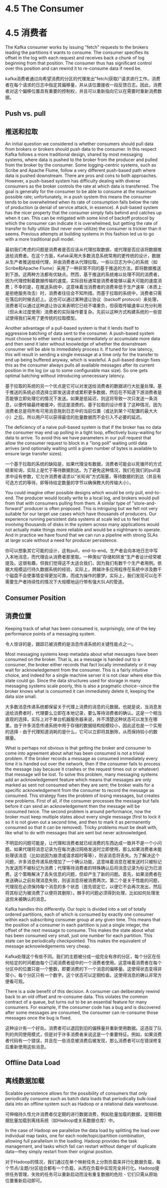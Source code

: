 # 4.5 The Consumer

# 4.5 消费者

The Kafka consumer works by issuing "fetch" requests to the brokers leading the partitions it wants to consume. The consumer specifies its offset in the log with each request and receives back a chunk of log beginning from that position. The consumer thus has significant control over this position and can rewind it to re-consume data if need be.

kafka消费者通过向希望消费的分区的代理发出"fetch(获取)"请求进行工作。消费者在每个请求的日志中指定其偏移量，并从该位置接收一段反馈日志。因此，消费者对这个偏移位置具有重要的控制权，并且可以重新指向它以在需要时重新消费数据。

## Push vs. pull

## 推送和拉取

An initial question we considered is whether consumers should pull data from brokers or brokers should push data to the consumer. In this respect Kafka follows a more traditional design, shared by most messaging systems, where data is pushed to the broker from the producer and pulled from the broker by the consumer. Some logging-centric systems, such as Scribe and Apache Flume, follow a very different push-based path where data is pushed downstream. There are pros and cons to both approaches. However, a push-based system has difficulty dealing with diverse consumers as the broker controls the rate at which data is transferred. The goal is generally for the consumer to be able to consume at the maximum possible rate; unfortunately, in a push system this means the consumer tends to be overwhelmed when its rate of consumption falls below the rate of production (a denial of service attack, in essence). A pull-based system has the nicer property that the consumer simply falls behind and catches up when it can. This can be mitigated with some kind of backoff protocol by which the consumer can indicate it is overwhelmed, but getting the rate of transfer to fully utilize (but never over-utilize) the consumer is trickier than it seems. Previous attempts at building systems in this fashion led us to go with a more traditional pull model.

最初我们考虑的问题是消费者是否应该从代理拉取数据，或代理是否应该将数据推送给消费者。在这个方面，Kafak采用大多数消息系统常用的更传统的设计，数据从生产者推送给经代理，并由消费者从代理拉取。一些以日志为中心的系统（如Scribe和Apache Flume）采用了一种非常不同的基于推送的方法，即将数据推送到下游。这两种方法都有优缺点。然而，基于推送的系统难以处理不同的消费者，因为代理控制着数据传输的速度。实际目标通常是消费者能够以最大可能的速度消费；不幸的是，在推送系统中，这意味着当消费者的消费率低于生产速率（本质上是拒绝服务攻击）时，消费者往往会不知所措。而基于拉取的系统中，消费者只需在落后的时候去赶上。这也可以通过某种退让协议（backoff protocol）来处理，消费者可以通过这种退让协议来表明它已经不堪重负，但获取传输速率以充分利用（但从未过度使用）消费者的实际操作要复杂。先前以这种方式构建系统的一些尝试使得我们采用了更传统的拉取模型。

Another advantage of a pull-based system is that it lends itself to aggressive batching of data sent to the consumer. A push-based system must choose to either send a request immediately or accumulate more data and then send it later without knowledge of whether the downstream consumer will be able to immediately process it. If tuned for low latency, this will result in sending a single message at a time only for the transfer to end up being buffered anyway, which is wasteful. A pull-based design fixes this as the consumer always pulls all available messages after its current position in the log (or up to some configurable max size). So one gets optimal batching without introducing unnecessary latency.

基于拉取的系统的另一个优点是它可以对发送给消费者的数据进行大批量处理。基于推送的系统必须选择立即发送请求或累积更多数据，然后在不知道下游消费者是否能够立即处理它的情况下发送。如果是低延迟，则这将导致一次只发送一条消息，以便传输最终被缓冲，但这是浪费的。基于拉取的设计修复了这种情况，因为消费者总是将所有可用消息拖到日志中的当前位置（或达到某个可配置的最大大小）之后。所以用户可以获得最佳的批量数据而不会引入不必要的延迟。

The deficiency of a naive pull-based system is that if the broker has no data the consumer may end up polling in a tight loop, effectively busy-waiting for data to arrive. To avoid this we have parameters in our pull request that allow the consumer request to block in a "long poll" waiting until data arrives (and optionally waiting until a given number of bytes is available to ensure large transfer sizes).

一个基于拉取的系统的缺陷是，如果代理没有数据，消费者可能会以死循环的方式结束轮询，实际上是忙于等待数据到达。为了避免这种情况，我们在我们的pull请求中设有参数，它允许消费者请求以“长轮询”方式阻塞，等待数据的到达（并且有可选方式的等待，即等待给定数量的字节以确保教大的传输大小）。

You could imagine other possible designs which would be only pull, end-to-end. The producer would locally write to a local log, and brokers would pull from that with consumers pulling from them. A similar type of "store-and-forward" producer is often proposed. This is intriguing but we felt not very suitable for our target use cases which have thousands of producers. Our experience running persistent data systems at scale led us to feel that involving thousands of disks in the system across many applications would not actually make things more reliable and would be a nightmare to operate. And in practice we have found that we can run a pipeline with strong SLAs at large scale without a need for producer persistence.

你可以想象其它可能的设计，这有pull，end-to-end。生产者会向本地日志中写入本地消息，而代理会从消费者那里取。一种类似“存储和转发”生产者设计经常被提及。这很有趣，但我们觉得这不太适合我们，因为我们有数千个生产者用例。依据大规模运行持久数据系统的经验，实际上，跨越许多应用程序在系统中涉及数千个磁盘不会使事情变得更加可靠，而成为操作的噩梦。实际上，我们发现可以在不需要生产者持续性的情况下大规模地运行带有强大SLA的管道。

## Consumer Position

## 消费位置

Keeping track of what has been consumed is, surprisingly, one of the key performance points of a messaging system.

令人惊讶的是，跟踪已被消费的是消息传递系统的关键性能点之一。

Most messaging systems keep metadata about what messages have been consumed on the broker. That is, as a message is handed out to a consumer, the broker either records that fact locally immediately or it may wait for acknowledgement from the consumer. This is a fairly intuitive choice, and indeed for a single machine server it is not clear where else this state could go. Since the data structures used for storage in many messaging systems scale poorly, this is also a pragmatic choice--since the broker knows what is consumed it can immediately delete it, keeping the data size small.

大多数消息传递系统都保留关于代理上消费的消息的元数据。也就是说，当消息发送给消费者时，代理要么立即在本地记录，要么等待消费者的确认。这是一个相当直观的选择，实际上对于单台机器服务器来说，并不清楚这种状态可以发生在哪里。由于许多消息传递系统中用于存储的数据结构规模较小，因此这也是一个实用的选择 - 由于代理知道消耗的是什么，它可以立即将其删除，从而保持较小的数据量。

What is perhaps not obvious is that getting the broker and consumer to come into agreement about what has been consumed is not a trivial problem. If the broker records a message as consumed immediately every time it is handed out over the network, then if the consumer fails to process the message (say because it crashes or the request times out or whatever) that message will be lost. To solve this problem, many messaging systems add an acknowledgement feature which means that messages are only marked as sent not consumed when they are sent; the broker waits for a specific acknowledgement from the consumer to record the message as consumed. This strategy fixes the problem of losing messages, but creates new problems. First of all, if the consumer processes the message but fails before it can send an acknowledgement then the message will be consumed twice. The second problem is around performance, now the broker must keep multiple states about every single message (first to lock it so it is not given out a second time, and then to mark it as permanently consumed so that it can be removed). Tricky problems must be dealt with, like what to do with messages that are sent but never acknowledged.

不明显的问题可能是，让代理和消费者就已经消费的东西达成一致并不是一个小问题。如果代理将消息记录为在每次通过网络发送时立即使用，那么如果消费者未能处理该消息（比如说因为崩溃或请求超时等等），则该消息将丢失。为了解决这个问题，许多消息传递系统增加了一个确认功能，这意味着消息在被发送时只被标记为发送而不被标记为消费；代理等待消费者的特殊确认后将消息记录为标记为已消费。这个策略解决了丢失信息的问题，但却产生了新的问题。首先，如果消费者在发送确认之前处理消息失败，则该消息将被消费两次。第二个是关于性能的问题，代理现在必须保持每个消息的多个状态（首先锁定它，以便它不会再次发出，然后将其标记为被消费了以便将其删除）。棘手的问题必须得到处理，比如如何处理发送但未被确认的消息。

Kafka handles this differently. Our topic is divided into a set of totally ordered partitions, each of which is consumed by exactly one consumer within each subscribing consumer group at any given time. This means that the position of a consumer in each partition is just a single integer, the offset of the next message to consume. This makes the state about what has been consumed very small, just one number for each partition. This state can be periodically checkpointed. This makes the equivalent of message acknowledgements very cheap.

Kafka处理这个有些不同。我们的主题被分成一组完全有序的分区，每个分区在任何给定的时间都由每个订阅消费者组中的一个消费者使用。这意味着消费者在每个分区中的位置只是一个整数，即要消费的下一个消息的偏移量。这使得状态变得非常小，每个分区只有一个数字。这个状态可以定期检查。这使得消息的确认非常方便看可观。

There is a side benefit of this decision. A consumer can deliberately rewind back to an old offset and re-consume data. This violates the common contract of a queue, but turns out to be an essential feature for many consumers. For example, if the consumer code has a bug and is discovered after some messages are consumed, the consumer can re-consume those messages once the bug is fixed.

这种设计有一个好处。消费者可以退回到旧的偏移量并重新使用数据。这违反了队列的共同使用模式，但是对于许多消费者来说这是一个重要特征。例如，如果消费者代码有一个错误，并且在一些消息被消费后被发现，那么消费者可以在错误修复后重新使用这些消息。

## Offline Data Load

## 离线数据加载

Scalable persistence allows for the possibility of consumers that only periodically consume such as batch data loads that periodically bulk-load data into an offline system such as Hadoop or a relational data warehouse.

可伸缩持久性允许消费者仅定期的进行数据消费，例如批量加载的数据，定期将数据批量加载到离线系统（如Hadoop或关系数据仓库）中。

In the case of Hadoop we parallelize the data load by splitting the load over individual map tasks, one for each node/topic/partition combination, allowing full parallelism in the loading. Hadoop provides the task management, and tasks which fail can restart without danger of duplicate data—they simply restart from their original position.

对于Hadoop的情况，我们通过在单个映射任务上分割负载来并行化数据负载，每个节点/主题/分区组合都有一个负载，从而在负载中实现完全并行化。Hadoop提供任务管理，失败的任务可以重新启动而没有重复数据的危险 - 它们只需从原始位置重新启动即可。